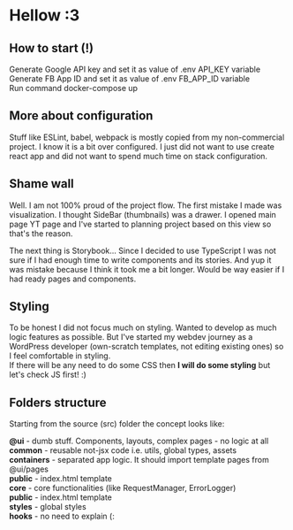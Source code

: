 # Hellow :3

## How to start (!)
Generate Google API key and set it as value of .env API_KEY variable<br/>
Generate FB App ID  and set it as value of .env FB_APP_ID variable<br>
Run command docker-compose up

## More about configuration 
Stuff like ESLint, babel, webpack is mostly copied from my non-commercial project.
I know it is a bit over configured. I just did not want to use create react app and did not
want to spend much time on stack configuration.

## Shame wall
Well. I am not 100% proud of the project flow. The first mistake I made was visualization.
I thought SideBar (thumbnails) was a drawer. I opened main page YT page and I've started to planning project
based on this view so that's the reason.

The next thing is Storybook... Since I decided to use TypeScript I was not sure if I had
enough time to write components and its stories. And yup it was mistake because I think it took
me a bit longer. Would be way easier if I had ready pages and components.

## Styling
To be honest I did not focus much on styling. 
Wanted to develop as much logic features as possible. But I've started my webdev journey as a WordPress
developer (own-scratch templates, not editing existing ones) so I feel comfortable in styling. <br/>
If there will be any need to do some CSS then **I will do some styling** but let's check JS first! :)

## Folders structure
Starting from the source (src) folder the concept looks like: <br>

**@ui** - dumb stuff. Components, layouts, complex pages - no logic at all<br>
**common** - reusable not-jsx code i.e. utils, global types, assets<br>
**containers** - separated app logic. It should import template pages from @ui/pages<br>
**public** - index.html template<br>
**core** - core functionalities (like RequestManager, ErrorLogger)<br>
**public** - index.html template<br>
**styles** - global styles<br>
**hooks** - no need to explain (:
